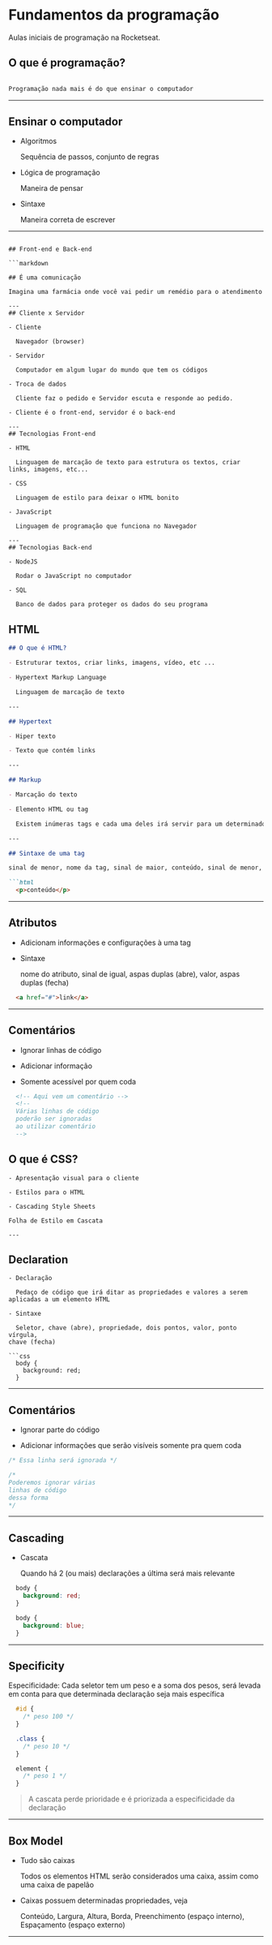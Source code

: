 # Fundamentos da programação
Aulas iniciais de programação na Rocketseat.

## O que é programação?
```markdown

Programação nada mais é do que ensinar o computador
```
---
## Ensinar o computador

- Algoritmos

  Sequência de passos, conjunto de regras

- Lógica de programação

  Maneira de pensar

- Sintaxe

  Maneira correta de escrever
---  
```

## Front-end e Back-end

```markdown

## É uma comunicação

Imagina uma farmácia onde você vai pedir um remédio para o atendimento

---
## Cliente x Servidor

- Cliente

  Navegador (browser)

- Servidor

  Computador em algum lugar do mundo que tem os códigos

- Troca de dados

  Cliente faz o pedido e Servidor escuta e responde ao pedido.

- Cliente é o front-end, servidor é o back-end

---
## Tecnologias Front-end

- HTML

  Linguagem de marcação de texto para estrutura os textos, criar links, imagens, etc...

- CSS

  Linguagem de estilo para deixar o HTML bonito

- JavaScript

  Linguagem de programação que funciona no Navegador

---
## Tecnologias Back-end

- NodeJS

  Rodar o JavaScript no computador

- SQL

  Banco de dados para proteger os dados do seu programa
```

## HTML

```markdown
## O que é HTML?

- Estruturar textos, criar links, imagens, vídeo, etc ...

- Hypertext Markup Language

  Linguagem de marcação de texto

---

## Hypertext

- Hiper texto

- Texto que contém links

---

## Markup

- Marcação do texto

- Elemento HTML ou tag

  Existem inúmeras tags e cada uma deles irá servir para um determinado propósito. Ex.: imagem, texto grande, link, parágrafo, etc...

---

## Sintaxe de uma tag

sinal de menor, nome da tag, sinal de maior, conteúdo, sinal de menor, barra, nome da tag, sinal de maior

```html
  <p>conteúdo</p>
```

---

## Atributos

- Adicionam informações e configurações à uma tag

- Sintaxe

  nome do atributo, sinal de igual, aspas duplas (abre), valor, aspas duplas (fecha)

```html
  <a href="#">link</a>
```

---

## Comentários

- Ignorar linhas de código

- Adicionar informação

- Somente acessível por quem coda

```html
  <!-- Aqui vem um comentário -->
  <!--
  Várias linhas de código 
  poderão ser ignoradas 
  ao utilizar comentário
  -->
```

## O que é CSS?
```
- Apresentação visual para o cliente

- Estilos para o HTML

- Cascading Style Sheets

Folha de Estilo em Cascata

---
```
## Declaration
```
- Declaração

  Pedaço de código que irá ditar as propriedades e valores a serem 
aplicadas a um elemento HTML

- Sintaxe

  Seletor, chave (abre), propriedade, dois pontos, valor, ponto vírgula, 
chave (fecha)

```css
  body {
    background: red;
  }
```

---

## Comentários

- Ignorar parte do código

- Adicionar informações que serão visíveis somente pra quem coda

```css
/* Essa linha será ignorada */

/*
Poderemos ignorar várias 
linhas de código
dessa forma
*/
```

---

## Cascading

- Cascata

  Quando há 2 (ou mais) declarações a última será mais relevante

```css
  body {
    background: red;
  }

  body {
    background: blue;
  }
```

---

## Specificity

Especificidade: Cada seletor tem um peso e a soma dos pesos, será levada 
em conta para que determinada declaração seja mais específica


```css
  #id {
    /* peso 100 */
  }

  .class {
    /* peso 10 */
  }

  element {
    /* peso 1 */
  }
```

> A cascata perde prioridade e é priorizada a especificidade da declaração

---

## Box Model

- Tudo são caixas

  Todos os elementos HTML serão considerados uma caixa, assim como uma 
caixa de papelão

- Caixas possuem determinadas propriedades, veja

  Conteúdo, Largura, Altura, Borda, Preenchimento (espaço interno), 
Espaçamento (espaço externo)

---

